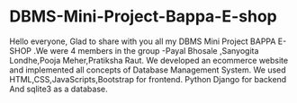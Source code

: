 # DBMS-Mini-Project-Bappa-E-shop
Hello everyone,       Glad to share with you all my DBMS Mini Project BAPPA E-SHOP .We were 4 members in the group -Payal Bhosale ,Sanyogita Londhe,Pooja Meher,Pratiksha Raut. We developed an ecommerce website and implemented all concepts of Database Management System. We used HTML,CSS,JavaScripts,Bootstrap for frontend. Python Django for backend And sqlite3 as a database. 
